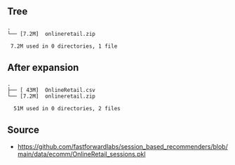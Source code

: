 
## Tree

```
.
└── [7.2M]  onlineretail.zip

 7.2M used in 0 directories, 1 file
```

## After expansion
```
.
├── [ 43M]  OnlineRetail.csv
└── [7.2M]  onlineretail.zip

  51M used in 0 directories, 2 files
```

## Source
- https://github.com/fastforwardlabs/session_based_recommenders/blob/main/data/ecomm/OnlineRetail_sessions.pkl